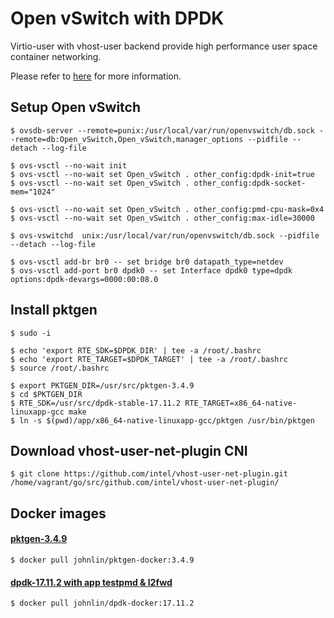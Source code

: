 # Open vSwitch with DPDK

Virtio-user with vhost-user backend provide high performance user space container networking.

Please refer to [here](http://dpdk.org/doc/guides/howto/virtio_user_for_container_networking.html) for more information.

## Setup Open vSwitch
```shell
$ ovsdb-server --remote=punix:/usr/local/var/run/openvswitch/db.sock --remote=db:Open_vSwitch,Open_vSwitch,manager_options --pidfile --detach --log-file

$ ovs-vsctl --no-wait init
$ ovs-vsctl --no-wait set Open_vSwitch . other_config:dpdk-init=true
$ ovs-vsctl --no-wait set Open_vSwitch . other_config:dpdk-socket-mem="1024"

$ ovs-vsctl --no-wait set Open_vSwitch . other_config:pmd-cpu-mask=0x4
$ ovs-vsctl --no-wait set Open_vSwitch . other_config:max-idle=30000

$ ovs-vswitchd  unix:/usr/local/var/run/openvswitch/db.sock --pidfile --detach --log-file

$ ovs-vsctl add-br br0 -- set bridge br0 datapath_type=netdev
$ ovs-vsctl add-port br0 dpdk0 -- set Interface dpdk0 type=dpdk options:dpdk-devargs=0000:00:08.0 
```

## Install pktgen
```shell
$ sudo -i

$ echo 'export RTE_SDK=$DPDK_DIR' | tee -a /root/.bashrc
$ echo 'export RTE_TARGET=$DPDK_TARGET' | tee -a /root/.bashrc
$ source /root/.bashrc

$ export PKTGEN_DIR=/usr/src/pktgen-3.4.9
$ cd $PKTGEN_DIR
$ RTE_SDK=/usr/src/dpdk-stable-17.11.2 RTE_TARGET=x86_64-native-linuxapp-gcc make
$ ln -s $(pwd)/app/x86_64-native-linuxapp-gcc/pktgen /usr/bin/pktgen
```

## Download vhost-user-net-plugin CNI
```shell
$ git clone https://github.com/intel/vhost-user-net-plugin.git /home/vagrant/go/src/github.com/intel/vhost-user-net-plugin/
```

## Docker images

#### [pktgen-3.4.9](https://hub.docker.com/r/johnlin/pktgen-docker/)
```shell
$ docker pull johnlin/pktgen-docker:3.4.9
```
#### [dpdk-17.11.2 with app testpmd & l2fwd](https://hub.docker.com/r/johnlin/dpdk-docker/)

```shell
$ docker pull johnlin/dpdk-docker:17.11.2
```
